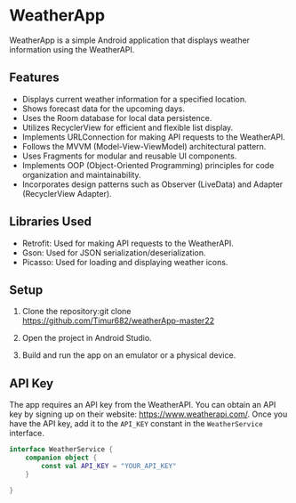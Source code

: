 # WeatherApp

WeatherApp is a simple Android application that displays weather information using the WeatherAPI.

## Features

- Displays current weather information for a specified location.
- Shows forecast data for the upcoming days.
- Uses the Room database for local data persistence.
- Utilizes RecyclerView for efficient and flexible list display.
- Implements URLConnection for making API requests to the WeatherAPI.
- Follows the MVVM (Model-View-ViewModel) architectural pattern.
- Uses Fragments for modular and reusable UI components.
- Implements OOP (Object-Oriented Programming) principles for code organization and maintainability.
- Incorporates design patterns such as Observer (LiveData) and Adapter (RecyclerView Adapter).


## Libraries Used

- Retrofit: Used for making API requests to the WeatherAPI.
- Gson: Used for JSON serialization/deserialization.
- Picasso: Used for loading and displaying weather icons.

## Setup

1. Clone the repository:git clone https://github.com/Timur682/weatherApp-master22

2. Open the project in Android Studio.

3. Build and run the app on an emulator or a physical device.

## API Key

The app requires an API key from the WeatherAPI. You can obtain an API key by signing up on their website: https://www.weatherapi.com/. 
Once you have the API key, add it to the `API_KEY` constant in the `WeatherService` interface.

```kotlin
interface WeatherService {
    companion object {
        const val API_KEY = "YOUR_API_KEY"
    }

}
